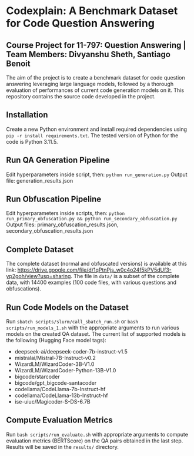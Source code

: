 # Codexplain: A Benchmark Dataset for Code Question Answering
## Course Project for 11-797: Question Answering | Team Members: Divyanshu Sheth, Santiago Benoit

The aim of the project is to create a benchmark dataset for code question answering leveraging large language models, followed by a thorough evaluation of performances of current code generation models on it. This repository contains the source code developed in the project.

## Installation
Create a new Python environment and install required dependencies using ```pip -r install requirements.txt```. The tested version of Python for the code is Python 3.11.5.

## Run QA Generation Pipeline
Edit hyperparameters inside script, then:
```python run_generation.py```
Output file: generation_results.json

## Run Obfuscation Pipeline
Edit hyperparameters inside scripts, then:
```python run_primary_obfuscation.py && python run_secondary_obfuscation.py```
Output files: primary_obfuscation_results.json, secondary_obfuscation_results.json

## Complete Dataset
The complete dataset (normal and obfuscated versions) is available at this link: https://drive.google.com/file/d/1qPtnPjs_w0c4o24f5kPV5dUf3-yp2goh/view?usp=sharing. The file in ```data/``` is a subset of the complete data, with 14400 examples (100 code files, with various questions and obfuscations).

## Run Code Models on the Dataset
Run ```sbatch scripts/slurm/call_sbatch_run.sh``` or ```bash scripts/run_models_1.sh``` with the appropriate arguments to run various models on the created QA dataset. The current list of supported models is the following (Hugging Face model tags):
- deepseek-ai/deepseek-coder-7b-instruct-v1.5
- mistralai/Mistral-7B-Instruct-v0.2
- WizardLM/WizardCoder-3B-V1.0
- WizardLM/WizardCoder-Python-13B-V1.0
- bigcode/starcoder
- bigcode/gpt_bigcode-santacoder
- codellama/CodeLlama-7b-Instruct-hf
- codellama/CodeLlama-13b-Instruct-hf
- ise-uiuc/Magicoder-S-DS-6.7B

## Compute Evaluation Metrics
Run ```bash scripts/run_evaluate.sh``` with appropriate arguments to compute evaluation metrics (BERTScore) on the QA pairs obtained in the last step. Results will be saved in the ```results/``` directory.
